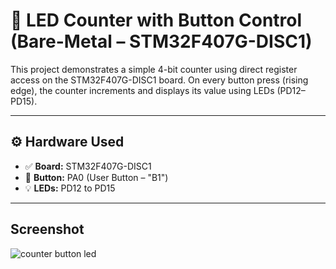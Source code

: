 # 🔢 LED Counter with Button Control (Bare-Metal – STM32F407G-DISC1)

This project demonstrates a simple 4-bit counter using direct register access on the STM32F407G-DISC1 board. On every button press (rising edge), the counter increments and displays its value using LEDs (PD12–PD15).

---

## ⚙️ Hardware Used

- ✅ **Board:** STM32F407G-DISC1
- 🔘 **Button:** PA0 (User Button – "B1")
- 💡 **LEDs:** PD12 to PD15

---

## Screenshot
![counter button led](https://github.com/user-attachments/assets/2c89aa80-aef5-471e-b506-541967d3b3a0)


